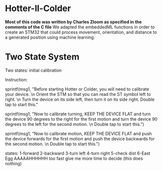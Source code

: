 # Hotter-ll-Colder
**Most of this code was written by Charles Zloom as specified in the comments of the C file** We adapted the embeddedML functions in order to create an STM32 that could process movement, orientation, and distance to a generated position using machine learning.

# Two State System

Two states: initial calibration

Instruction:

sprintf(msg1, "Before starting Hotter or Colder, you will need to calibrate your device. \n Orient the STM so that you can read the ST symbol left to right. \n Turn the device on its side left, then turn it on its side right. Double tap to start this."

sprintf(msg1, "Now to calibrate turning, KEEP THE DEVICE FLAT and turn the device 90 degrees to the right for the first motion and turn the device 90 degrees to the left for the second motion. \n Double tap to start this.")

sprintf(msg1, "Now to calibrate motion, KEEP THE DEVICE FLAT and push the device forwards for the first motion and push the device backwards for the second motion. \n Double tap to start this.")


states:
1-forward
2-backward
3-turn left
4-turn right
5-check dist
6-East Egg AAAAAHHHHHH too fast give me more time to decide (this does nothing)
